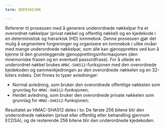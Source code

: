 ```yaml
---
term: DERIVASJON

---
```

Refererer til prosessen med å generere underordnede nøkkelpar fra et overordnet nøkkelpar (privat nøkkel og offentlig nøkkel) og en kjedekode i en deterministisk og hierarkisk (HD) lommebok. Denne prosessen gjør det mulig å segmentere forgreninger og organisere en lommebok i ulike nivåer med mange underordnede nøkkelpar, som alle kan gjenopprettes ved kun å kjenne til den grunnleggende gjenopprettingsinformasjonen (den mnemoniske frasen og en eventuell passordfrase). For å utlede en underordnet nøkkel brukes `HMAC-SHA512`-funksjonen med den overordnede kjedekoden og sammenkjedningen av den overordnede nøkkelen og en 32-biters indeks. Det finnes to typer avledninger:


- Normal avledning, som bruker den overordnede offentlige nøkkelen som grunnlag for `HMAC-SHA512`-funksjonen;
- Herdet avledning, som bruker den overordnede private nøkkelen som grunnlag for `HMAC-SHA512`-funksjonen;

Resultatet av HMAC-SHA512 deles i to: De første 256 bitene blir den underordnede nøkkelen (privat eller offentlig etter behandling gjennom ECDSA), og de resterende 256 bitene blir den underordnede kjedekoden.